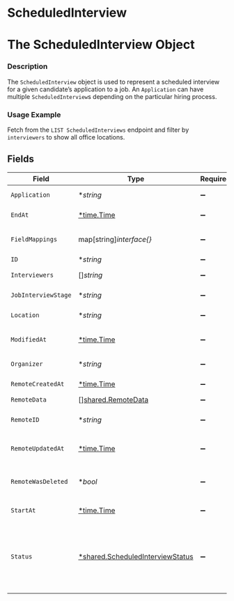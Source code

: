 # ScheduledInterview

# The ScheduledInterview Object
### Description
The `ScheduledInterview` object is used to represent a scheduled interview for a given candidate’s application to a job. An `Application` can have multiple `ScheduledInterview`s depending on the particular hiring process.
### Usage Example
Fetch from the `LIST ScheduledInterviews` endpoint and filter by `interviewers` to show all office locations.


## Fields

| Field                                                                                                                         | Type                                                                                                                          | Required                                                                                                                      | Description                                                                                                                   | Example                                                                                                                       |
| ----------------------------------------------------------------------------------------------------------------------------- | ----------------------------------------------------------------------------------------------------------------------------- | ----------------------------------------------------------------------------------------------------------------------------- | ----------------------------------------------------------------------------------------------------------------------------- | ----------------------------------------------------------------------------------------------------------------------------- |
| `Application`                                                                                                                 | **string*                                                                                                                     | :heavy_minus_sign:                                                                                                            | The application being interviewed.                                                                                            | 92e8a369-fffe-430d-b93a-f7e8a16563f1                                                                                          |
| `EndAt`                                                                                                                       | [*time.Time](https://pkg.go.dev/time#Time)                                                                                    | :heavy_minus_sign:                                                                                                            | When the interview was ended.                                                                                                 | 2021-10-15T02:00:00Z                                                                                                          |
| `FieldMappings`                                                                                                               | map[string]*interface{}*                                                                                                      | :heavy_minus_sign:                                                                                                            | N/A                                                                                                                           | {"organization_defined_targets":{"custom_key":"custom_value"},"linked_account_defined_targets":{"custom_key":"custom_value"}} |
| `ID`                                                                                                                          | **string*                                                                                                                     | :heavy_minus_sign:                                                                                                            | N/A                                                                                                                           | b8faf072-98b9-4445-8a9a-6b4950efca19                                                                                          |
| `Interviewers`                                                                                                                | []*string*                                                                                                                    | :heavy_minus_sign:                                                                                                            | Array of `RemoteUser` IDs.                                                                                                    | ["f9813dd5-e70b-484c-91d8-00acd6065b07","89a86fcf-d540-4e6b-ac3d-ce07c4ec9b3c"]                                               |
| `JobInterviewStage`                                                                                                           | **string*                                                                                                                     | :heavy_minus_sign:                                                                                                            | The stage of the interview.                                                                                                   | 2f7adb59-3fe6-4b5b-aef6-563f72bd13dc                                                                                          |
| `Location`                                                                                                                    | **string*                                                                                                                     | :heavy_minus_sign:                                                                                                            | The interview's location.                                                                                                     | Embarcadero Center 2                                                                                                          |
| `ModifiedAt`                                                                                                                  | [*time.Time](https://pkg.go.dev/time#Time)                                                                                    | :heavy_minus_sign:                                                                                                            | This is the datetime that this object was last updated by Merge                                                               | 2021-10-16T00:00:00Z                                                                                                          |
| `Organizer`                                                                                                                   | **string*                                                                                                                     | :heavy_minus_sign:                                                                                                            | The user organizing the interview.                                                                                            | 52bf9b5e-0beb-4f6f-8a72-cd4dca7ca633                                                                                          |
| `RemoteCreatedAt`                                                                                                             | [*time.Time](https://pkg.go.dev/time#Time)                                                                                    | :heavy_minus_sign:                                                                                                            | When the third party's interview was created.                                                                                 | 2021-10-15T00:00:00Z                                                                                                          |
| `RemoteData`                                                                                                                  | [][shared.RemoteData](../../../pkg/models/shared/remotedata.md)                                                               | :heavy_minus_sign:                                                                                                            | N/A                                                                                                                           | [{"data":["Varies by platform"],"path":"/interviews"}]                                                                        |
| `RemoteID`                                                                                                                    | **string*                                                                                                                     | :heavy_minus_sign:                                                                                                            | The third-party API ID of the matching object.                                                                                | 3                                                                                                                             |
| `RemoteUpdatedAt`                                                                                                             | [*time.Time](https://pkg.go.dev/time#Time)                                                                                    | :heavy_minus_sign:                                                                                                            | When the third party's interview was updated.                                                                                 | 2021-10-15T00:00:00Z                                                                                                          |
| `RemoteWasDeleted`                                                                                                            | **bool*                                                                                                                       | :heavy_minus_sign:                                                                                                            | Indicates whether or not this object has been deleted by third party webhooks.                                                |                                                                                                                               |
| `StartAt`                                                                                                                     | [*time.Time](https://pkg.go.dev/time#Time)                                                                                    | :heavy_minus_sign:                                                                                                            | When the interview was started.                                                                                               | 2021-10-15T00:00:00Z                                                                                                          |
| `Status`                                                                                                                      | [*shared.ScheduledInterviewStatus](../../../pkg/models/shared/scheduledinterviewstatus.md)                                    | :heavy_minus_sign:                                                                                                            | The interview's status.<br/><br/>* `SCHEDULED` - SCHEDULED<br/>* `AWAITING_FEEDBACK` - AWAITING_FEEDBACK<br/>* `COMPLETE` - COMPLETE | SCHEDULED                                                                                                                     |